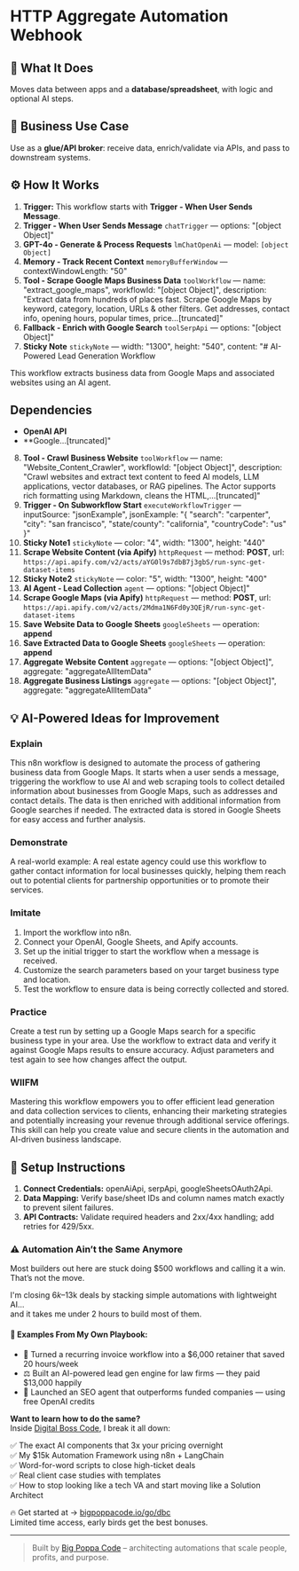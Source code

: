# HTTP Aggregate Automation Webhook
  ## 🚀 What It Does
  Moves data between apps and a **database/spreadsheet**, with logic and optional AI steps.
  
  ## 💼 Business Use Case
  Use as a **glue/API broker**: receive data, enrich/validate via APIs, and pass to downstream systems.
  
  ## ⚙️ How It Works
  1. **Trigger:** This workflow starts with **Trigger - When User Sends Message**.
  2. **Trigger - When User Sends Message** `chatTrigger` — options: "[object Object]"
3. **GPT-4o - Generate & Process Requests** `lmChatOpenAi` — model: `[object Object]`
4. **Memory - Track Recent Context** `memoryBufferWindow` — contextWindowLength: "50"
5. **Tool - Scrape Google Maps Business Data** `toolWorkflow` — name: "extract_google_maps", workflowId: "[object Object]", description: "Extract data from hundreds of places fast. Scrape Google Maps by keyword, category, location, URLs & other filters. Get addresses, contact info, opening hours, popular times, price…[truncated]"
6. **Fallback - Enrich with Google Search** `toolSerpApi` — options: "[object Object]"
7. **Sticky Note** `stickyNote` — width: "1300", height: "540", content: "# AI-Powered Lead Generation Workflow

This workflow extracts business data from Google Maps and associated websites using an AI agent.

## Dependencies
- **OpenAI API**
- **Google…[truncated]"
8. **Tool - Crawl Business Website** `toolWorkflow` — name: "Website_Content_Crawler", workflowId: "[object Object]", description: "Crawl websites and extract text content to feed AI models, LLM applications, vector databases, or RAG pipelines. The Actor supports rich formatting using Markdown, cleans the HTML,…[truncated]"
9. **Trigger - On Subworkflow Start** `executeWorkflowTrigger` — inputSource: "jsonExample", jsonExample: "{
  "search": "carpenter",
  "city": "san francisco",
  "state/county": "california",
  "countryCode": "us"
}"
10. **Sticky Note1** `stickyNote` — color: "4", width: "1300", height: "440"
11. **Scrape Website Content (via Apify)** `httpRequest` — method: **POST**, url: `https://api.apify.com/v2/acts/aYG0l9s7dbB7j3gbS/run-sync-get-dataset-items`
12. **Sticky Note2** `stickyNote` — color: "5", width: "1300", height: "400"
13. **AI Agent - Lead Collection** `agent` — options: "[object Object]"
14. **Scrape Google Maps (via Apify)** `httpRequest` — method: **POST**, url: `https://api.apify.com/v2/acts/2Mdma1N6Fd0y3QEjR/run-sync-get-dataset-items`
15. **Save Website Data to Google Sheets** `googleSheets` — operation: **append**
16. **Save Extracted Data to Google Sheets** `googleSheets` — operation: **append**
17. **Aggregate Website Content** `aggregate` — options: "[object Object]", aggregate: "aggregateAllItemData"
18. **Aggregate Business Listings** `aggregate` — options: "[object Object]", aggregate: "aggregateAllItemData"
  
  ## 💡 AI-Powered Ideas for Improvement
  ### Explain
This n8n workflow is designed to automate the process of gathering business data from Google Maps. It starts when a user sends a message, triggering the workflow to use AI and web scraping tools to collect detailed information about businesses from Google Maps, such as addresses and contact details. The data is then enriched with additional information from Google searches if needed. The extracted data is stored in Google Sheets for easy access and further analysis.

### Demonstrate
A real-world example: A real estate agency could use this workflow to gather contact information for local businesses quickly, helping them reach out to potential clients for partnership opportunities or to promote their services.

### Imitate
1. Import the workflow into n8n.
2. Connect your OpenAI, Google Sheets, and Apify accounts.
3. Set up the initial trigger to start the workflow when a message is received.
4. Customize the search parameters based on your target business type and location.
5. Test the workflow to ensure data is being correctly collected and stored.

### Practice
Create a test run by setting up a Google Maps search for a specific business type in your area. Use the workflow to extract data and verify it against Google Maps results to ensure accuracy. Adjust parameters and test again to see how changes affect the output.

### WIIFM
Mastering this workflow empowers you to offer efficient lead generation and data collection services to clients, enhancing their marketing strategies and potentially increasing your revenue through additional service offerings. This skill can help you create value and secure clients in the automation and AI-driven business landscape.
  
  ## 🔧 Setup Instructions
  1. **Connect Credentials:** openAiApi, serpApi, googleSheetsOAuth2Api.
2. **Data Mapping:** Verify base/sheet IDs and column names match exactly to prevent silent failures.
3. **API Contracts:** Validate required headers and 2xx/4xx handling; add retries for 429/5xx.
  
### ⚠️ Automation Ain’t the Same Anymore

Most builders out here are stuck doing $500 workflows and calling it a win.  
That’s not the move.  

I'm closing $6k–$13k deals by stacking simple automations with lightweight AI...  
and it takes me under 2 hours to build most of them.

#### 🧠 Examples From My Own Playbook:
- 🔁 Turned a recurring invoice workflow into a $6,000 retainer that saved 20 hours/week  
- ⚖️ Built an AI-powered lead gen engine for law firms — they paid $13,000 happily  
- 🚀 Launched an SEO agent that outperforms funded companies — using free OpenAI credits  

**Want to learn how to do the same?**  
Inside [Digital Boss Code](https://bigpoppacode.io/go/dbc), I break it all down:

✅ The exact AI components that 3x your pricing overnight  
✅ My $15k Automation Framework using n8n + LangChain  
✅ Word-for-word scripts to close high-ticket deals  
✅ Real client case studies with templates  
✅ How to stop looking like a tech VA and start moving like a Solution Architect  

🔥 Get started at → [bigpoppacode.io/go/dbc](https://bigpoppacode.io/go/dbc)  
Limited time access, early birds get the best bonuses.

---
> Built by [Big Poppa Code](https://bigpoppacode.io) – architecting automations that scale people, profits, and purpose.
  
